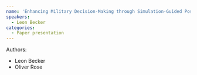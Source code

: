 ```yaml
---
name: 'Enhancing Military Decision-Making through Simulation-Guided Post-Training of Large Reasoning Models'
speakers:
  - Leon Becker
categories:
  - Paper presentation
---
```


Authors:
- Leon Becker
- Oliver Rose
